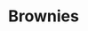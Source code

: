 ---
title: Brownies
metadata:
  course: Treat
  servings: '16'
  title: Brownies
ingredients:
- name: salt
  amount: 0.5 tsp
- name: peanut butter
  amount: 590 g
- name: baking powder
  amount: 1 tsp
- name: maple syrup
  amount: 320 g
- name: vanilla essence
  amount: 1 tbsp
- name: chocolate chips
  amount: 75g
- name: eggs
  amount: '2'
- name: dates
  amount: 45g
- name: cacao powder
  amount: 65g
cookware:
- name: mixing bowl
- name: whisk
- name: spoon
- name: deep baking tray
- name: baking paper
steps:
- description: Preheat the oven to 180C then grab a mixing bowl and whisk the maple
    syrup, dates and peanut butter until they're combined.
- description: Add the eggs and vanilla essence and whisk some more.
- description: Stir in the cacao powder, baking powder and salt with a spoon. Mix
    well until it's all the same colour.
- description: Stir in the toppings. I like to use chocolate chips.
- description: Line a deep baking tray with baking paper and spread the mixture evenly
    across it. And put it in the oven for 20 minutes, or until slightly golden.
- description: Leave to cool and then slice into 16 even portions.

---